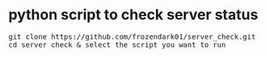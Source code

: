 # python script to check server status
<pre>git clone https://github.com/frozendark01/server_check.git
cd server_check & select the script you want to run</pre>
